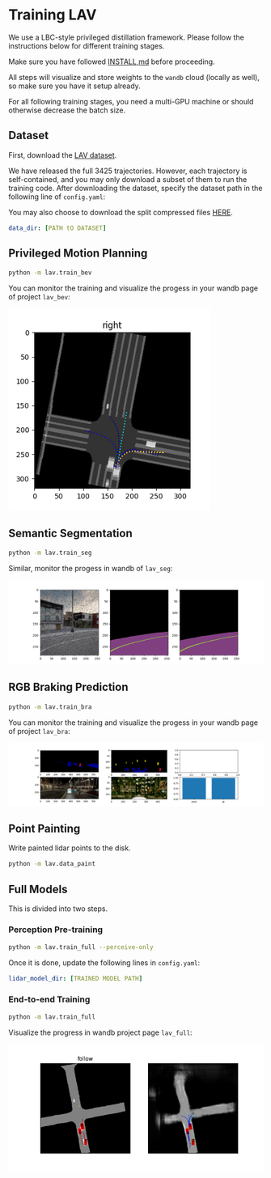 # Training LAV

We use a LBC-style privileged distillation framework. Please follow the instructions below for different training stages.

Make sure you have followed [INSTALL,md](./INSTALL.md) before proceeding.

All steps will visualize and store weights to the `wandb` cloud (locally as well), so make sure you have it setup already.

For all following training stages, you need a multi-GPU machine or should otherwise decrease the batch size.

## Dataset
First, download the [LAV dataset](https://utexas.box.com/s/evo96v5md4r8nooma3z17kcnfjzp2wed).

We have released the full 3425 trajectories. However, each trajectory is self-contained, and you may only download a subset of them to run the training code.
After downloading the dataset, specify the dataset path in the following line of `config.yaml`:

You may also choose to download the split compressed files [HERE](https://utexas.box.com/s/fcj52g9juilnp4mt5k5fsqcqkxae77cb). 

```yaml
data_dir: [PATH tO DATASET]
```

## Privileged Motion Planning
```bash
python -m lav.train_bev
```
You can monitor the training and visualize the progess in your wandb page of project `lav_bev`:

![bev](../assets/train_bev.png)

## Semantic Segmentation
```bash
python -m lav.train_seg
```
Similar, monitor the progess in wandb of `lav_seg`:

![bev](../assets/train_seg.png)

## RGB Braking Prediction
```bash
python -m lav.train_bra
```
You can monitor the training and visualize the progess in your wandb page of project `lav_bra`:

![bev](../assets/train_bra.png)

## Point Painting
Write painted lidar points to the disk.

```bash
python -m lav.data_paint
```

## Full Models
This is divided into two steps.
### Perception Pre-training
```bash
python -m lav.train_full --perceive-only
```
Once it is done, update the following lines in `config.yaml`:

```yaml
lidar_model_dir: [TRAINED MODEL PATH]
```

### End-to-end Training
```bash
python -m lav.train_full
```

Visualize the progress in wandb project page `lav_full`:

![bev](../assets/train_full.png)
